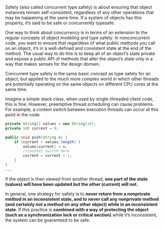 Safety (also called concurrent type safety) is about ensuring that object instances remain self-consistent, regardless of any other operations that may be happening at the same time. If a system of objects has this property, it’s said to be safe or concurrently typesafe.

One way to think about concurrency is in terms of an extension to the regular concepts of object modeling and type safety. In nonconcurrent code, you want to ensure that regardless of what public methods you call on an object, it’s in a well-defined and consistent state at the end of the method. The usual way to do this is to keep all of an object’s state private and expose a public API of methods that alter the object’s state only in a way that makes senses for the design domain.

Concurrent type safety is the same basic concept as type safety for an object, but applied to the much more complex world in which other threads are potentially operating on the same objects on different CPU cores at the same time.

Imagine a simple stack class, when used by single-threaded client code, this is fine. However, preemptive thread scheduling can cause problems. For example, a context switch between execution threads can occur at this point in the code

```java
private String[] values = new String[16];
private int current = 0;

public void push(String s) {
	if (current < values.length) {
		values[current] = s;
		//context switch here
		current = current + 1;
	}    
}
...
```

If the object is then viewed from another thread, **one part of the state (values) will have been updated but the other (current) will not.**

In general, one strategy for safety is to **never return from a nonprivate method in an inconsistent state, and to never call any nonprivate method (and certainly not a method on any other object) while in an inconsistent state**. If this practice is **combined with a way of protecting the object (such as a synchronization lock or critical section)** while it’s inconsistent, the system can be guaranteed to be safe.

